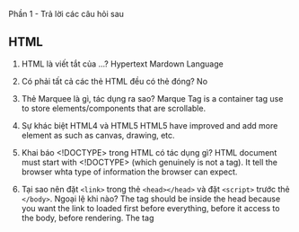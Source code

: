 Phần 1 - Trả lời các câu hỏi sau

## HTML

1. HTML là viết tắt của ...?
Hypertext Mardown Language

2. Có phải tất cả các thẻ HTML đều có thẻ đóng?
No

3. Thẻ Marquee là gì, tác dụng ra sao?
Marque Tag is a container tag use to store elements/components that are scrollable.

4. Sự khác biệt HTML4 và HTML5
HTML5 have improved and add more element as such as canvas, drawing, etc.

5. Khai báo <!DOCTYPE> trong HTML có tác dụng gì?
HTML document must start with <!DOCTYPE> (which genuinely is not a tag). It tell the browser whta type of information the browser can expect.

6. Tại sao nên đặt `<link>` trong thẻ `<head></head>` và đặt `<script>` trước thẻ `</body>`. Ngoại lệ khi nào?
The tag <link> should be inside the head because you want the link to loaded first before everything, before it access to the body, before rendering.
The tag <script> should be at the very end of the body because you want your script to star running after every component is already in place, if you put it inside <head></head> your JS run first before all the elements, components in your <body></body> is not loaded then.


7. HTML Sematic là gì?
HTML Sematic is all the tags, elements that do something/ or with a meaning, not cotainer like <div>, <span>, etc.

8. Kể tên các thẻ Semantic bạn biết
<main>
<footer>
<form>
<nav>
<h1>, <h2>, <h3>, <h4>, <h5>, <h6>
<table>

9. Trình bày cách làm việc (workflow) của bạn khi bạn tạo một trang web?

1. Analysis what's the need of the website, how's that website going to look, function, etc
2. Research for ideas, information, element, etc.
3. Sketch a low fidelity prototype (on paper mostly), this prototype is for me to think how this web is going to structure
4. Sketch a medium fidelity prototype (draw on Canvas and have features as such as when click a button, is going to head where, link between element). This is to visualise how the functional aspect of the web is going to workl
5. Gather the data, assets
6. Program the code for the website
7. Suggesting doing a SCUM procedure where your your tutor is both the stakeholder and a teamleader for feedback and improvement
8. When the web is done, clean the code for easy maintainance in the future.
## CSS

10. Phân biệt position absolute và relative

position: realive will move when you applying css on the component

11. CSS là viết tắt của ...?
Causcading Style Sheet

12. Lợi / hại của việc sử dụng External Style Sheets?
Pros:
- Keep your CSS away from your HTML, easier to look at and maintenance, you can have each style sheet for each component making it easier to maintain
- Better performace

Cons:
- May be a bit more complicated to set up
- When u code, it is kind of frustated to find the css file in your files
- Each CSS is a HTML request so it going to be slower.

13. Có mấy cách để sử dụng CSS trên trang web?
There are 3 ways:
External CSS, Internal CSS and Inline CSS

14. Phân biệt display: block và display: inline
Display: block: the component is going to take the whole line of that page
Display: inline: only take the require width, you can stake many different display: inline elements onto the same line 

15. Khác nhau giữa Class selector và Id selector?
Class selector:
-Start with .
-Can be in as much elements as possible


ID selector:
-Start with #
-Should only be use once, because ID should be unique
-Have a higher specifility over class, meaning if an element have #red and .blue for the background, the color would be blue




16. Hãy kể các breakpoints thông dụng. Viết 1 đoạn code thể hiện “Mobile first” và “PC first”
Common BreakPoint:
-576px for small device like phone
-768px for medium device tablet
-1024,1080,... for desktop

Mobile first
css:
.container {
    padding: 10px;
    background-color: red;
}
@media only screen and (min-width: 1080px) {
    .container {
        padding: 40px;
        background-color: lightcoral;
    }
}

Desktop first
css:

    .container {
    padding: 10px;
    background-color: blue;
}
@media only screen and (min-width: 576px) {
    .container {
        padding: 20px;
        background-color: lightblue;
    }
}

17. Mặc định thuộc tính display trong thẻ div, span, ul là gì
div is a block
span is an inline
ul is a block

18. z-index dùng để làm gì?
z-index is like layer, it to know if two items, components overlapping, which elements if going on top, which is going on the botto,


19. Cách nào để khôi phục thuộc tính mặc định của một đối tượng?
use initial

## JS

20. JavaScript các kiểu biến dạng nào?
    - d. Tất cả các loại trên

21. Cách khai báo mảng nào trong JavaScript là đúng?

    - a. var colors = ["red", "green", "blue"]
    
22. Ngôn ngữ JS có phân biệt chữ hoa và chữ thường:

    - a. Có
    

23. JavaScript là ngôn ngữ xử lý ở:

    - c. Server/client
    

24. Javascript là ngôn ngữ thông dịch hay biên dịch

    - a. Thông dịch
   

25. Trong Javascript hàm parseInt() dùng để làm gì?

    - b. Chuyển một chuỗi thành số nguyên
=

26. `{a:1}=={a:1}`

    - b. False

27.

```js
var obj = {
  _name: "CaMapCanCap",
  getMySecretName: function () {
    return this._name;
  },
};
var stoleCaMapName = obj.getMySecretName;
console.log(stoleCaMapName());
console.log(obj.getMySecretName());
```

- b. undefined CaMapCanCap

28.

```js
for (var i = 0; i < 3; i++) {
  setTimeout(() => console.log(i), 1);
}

for (let i = 0; i < 3; i++) {
  setTimeout(() => console.log(i), 1);
}
```

- b. 0 1 2 and 3 3 3

### B. PHẦN 2: TỰ LUẬN

29. Dựng layout bên dưới (màu sắc có thể thay đổi)
    ![alt text](layout.png)




30. Tạo button với hiệu ứng bên dưới (Icon, màu sắc tuỳ ý)
    ![alt text](button.png)



31. Nhập vào mảng A, trả về mảng B gồm các phần tử chẵn của mảng A.
    ![alt text](q31.js)


32. Tạo một website với mỗi section có chiều cao là 100vh. Tạo hiệu ứng scroll xuống từng section, cứ mỗi lần scroll sẽ đi xuống hoặc đi lên 1 section
q32 folder 
